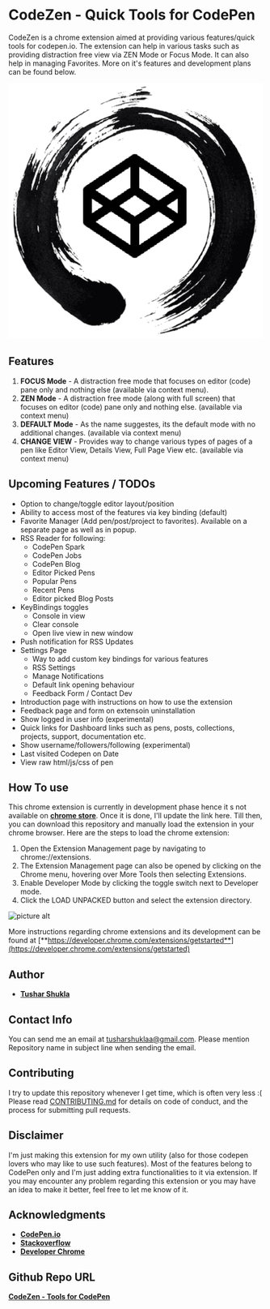 # CodeZen - Quick Tools for CodePen

CodeZen is a chrome extension aimed at providing various features/quick tools for codepen.io. The extension can help in various tasks such as providing distraction free view via ZEN Mode or Focus Mode. It can also help in managing Favorites. More on it's features and development plans can be found below.

![picture alt](https://raw.githubusercontent.com/tusharshuklaa/CodeZen/master/app/images/cz-icon-512.png "SaSSEase - A Mixins Lab")

## Features

1. **FOCUS Mode** - A distraction free mode that focuses on editor (code) pane only and nothing else (available via context menu).
2. **ZEN Mode** - A distraction free mode (along with full screen) that focuses on editor (code) pane only and nothing else. (available via context menu)
3. **DEFAULT Mode** - As the name suggestes, its the default mode with no additional changes. (available via context menu)
4. **CHANGE VIEW** - Provides way to change various types of pages of a pen like Editor View, Details View, Full Page View etc. (available via context menu)

## Upcoming Features / TODOs

* Option to change/toggle editor layout/position
* Ability to access most of the features via key binding (default)
* Favorite Manager (Add pen/post/project to favorites). Available on a separate page as well as in popup.
* RSS Reader for following:
  * CodePen Spark
  * CodePen Jobs
  * CodePen Blog
  * Editor Picked Pens
  * Popular Pens
  * Recent Pens
  * Editor picked Blog Posts
* KeyBindings toggles
  * Console in view
  * Clear console
  * Open live view in new window
* Push notification for RSS Updates
* Settings Page
  * Way to add custom key bindings for various features
  * RSS Settings
  * Manage Notifications
  * Default link opening behaviour
  * Feedback Form / Contact Dev
* Introduction page with instructions on how to use the extension
* Feedback page and form on extensoin uninstallation
* Show logged in user info (experimental)
* Quick links for Dashboard links such as pens, posts, collections, projects, support, documentation etc.
* Show username/followers/following (experimental)
* Last visited Codepen on Date
* View raw html/js/css of pen

## How To use

This chrome extension is currently in development phase hence it s not available on [**chrome store**](https://chrome.google.com/webstore/category/extensions). Once it is done, I'll update the link here. Till then, you can download this repository and manually load the extension in your chrome browser. Here are the steps to load the chrome extension:

1. Open the Extension Management page by navigating to chrome://extensions.
2. The Extension Management page can also be opened by clicking on the Chrome menu, hovering over More Tools then selecting Extensions.
3. Enable Developer Mode by clicking the toggle switch next to Developer mode.
4. Click the LOAD UNPACKED button and select the extension directory.

![picture alt](https://developer.chrome.com/static/images/get_started/load_extension.png "Chrome extension load unpacked - developer mode")

More instructions regarding chrome extensions and its development can be found at [**https://developer.chrome.com/extensions/getstarted**](https://developer.chrome.com/extensions/getstarted)

## Author

* [**Tushar Shukla**](https://github.com/tusharshuklaa)

## Contact Info

You can send me an email at [tusharshuklaa@gmail.com](mailto:tusharshuklaa@gmail.com?Subject=CodeZen%20:Issue). Please mention Repository name in subject line when sending the email.

## Contributing

I try to update this repository whenever I get time, which is often very less :(
Please read [CONTRIBUTING.md](CONTRIBUTING.md) for details on code of conduct, and the process for submitting pull requests.

## Disclaimer

I'm just making this extension for my own utility (also for those codepen lovers who may like to use such features). Most of the features belong to CodePen only and I'm just adding extra functionalities to it via extension. If you may encounter any problem regarding this extension or you may have an idea to make it better, feel free to let me know of it.

## Acknowledgments

* [**CodePen.io**](https://codepen.io/)
* [**Stackoverflow**](https://stackoverflow.com/)
* [**Developer Chrome**](https://developer.chrome.com/static/images/get_started/load_extension.png)

## Github Repo URL

[**CodeZen - Tools for CodePen**](https://github.com/tusharshuklaa/CodeZen)

